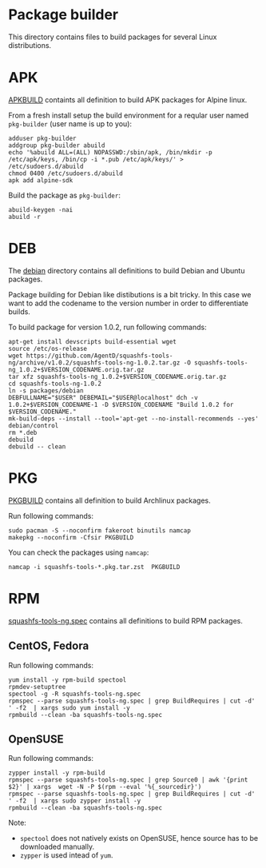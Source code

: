 # Package builder

This directory contains files to build packages for several Linux
distributions.

# APK

[APKBUILD]() containts all definition to build APK packages for Alpine
linux.

From a fresh install setup the build environment for a reqular user
named `pkg-builder` (user name is up to you):

```
adduser pkg-builder
addgroup pkg-builder abuild
echo '%abuild ALL=(ALL) NOPASSWD:/sbin/apk, /bin/mkdir -p /etc/apk/keys, /bin/cp -i *.pub /etc/apk/keys/' > /etc/sudoers.d/abuild
chmod 0400 /etc/sudoers.d/abuild
apk add alpine-sdk
```

Build the package as `pkg-builder`:

```
abuild-keygen -nai
abuild -r
```

# DEB

The [debian]() directory contains all definitions to build Debian and
Ubuntu packages.

Package building for Debian like distibutions is a bit tricky. In this
case we want to add the codename to the version number in order to
differentiate builds.

To build package for version 1.0.2, run following commands:

```
apt-get install devscripts build-essential wget
source /etc/os-release
wget https://github.com/AgentD/squashfs-tools-ng/archive/v1.0.2/squashfs-tools-ng-1.0.2.tar.gz -O squashfs-tools-ng_1.0.2+$VERSION_CODENAME.orig.tar.gz
tar xfz squashfs-tools-ng_1.0.2+$VERSION_CODENAME.orig.tar.gz
cd squashfs-tools-ng-1.0.2
ln -s packages/debian
DEBFULLNAME="$USER" DEBEMAIL="$USER@localhost" dch -v 1.0.2+$VERSION_CODENAME-1 -D $VERSION_CODENAME "Build 1.0.2 for $VERSION_CODENAME."
mk-build-deps --install --tool='apt-get --no-install-recommends --yes' debian/control
rm *.deb
debuild
debuild -- clean
```


# PKG

[PKGBUILD]() contains all definition to build Archlinux packages.

Run following commands:

```
sudo pacman -S --noconfirm fakeroot binutils namcap
makepkg --noconfirm -Cfsir PKGBUILD
```

You can check the packages using `namcap`:

```
namcap -i squashfs-tools-*.pkg.tar.zst  PKGBUILD
```

# RPM

[squashfs-tools-ng.spec]() contains all definitions to build RPM
packages.

## CentOS, Fedora

Run following commands:

```
yum install -y rpm-build spectool
rpmdev-setuptree
spectool -g -R squashfs-tools-ng.spec
rpmspec --parse squashfs-tools-ng.spec | grep BuildRequires | cut -d' ' -f2  | xargs sudo yum install -y
rpmbuild --clean -ba squashfs-tools-ng.spec
```

## OpenSUSE

Run following commands:

```
zypper install -y rpm-build
rpmspec --parse squashfs-tools-ng.spec | grep Source0 | awk '{print $2}' | xargs  wget -N -P $(rpm --eval '%{_sourcedir}')
rpmspec --parse squashfs-tools-ng.spec | grep BuildRequires | cut -d' ' -f2  | xargs sudo zypper install -y
rpmbuild --clean -ba squashfs-tools-ng.spec
```

Note:
* `spectool` does not natively exists on OpenSUSE, hence source has to
   be downloaded manually.
* `zypper` is used intead of `yum`.


